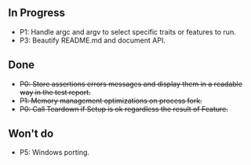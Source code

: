 In Progress
-----------
 * P1: Handle argc and argv to select specific traits or features to run.
 * P3: Beautify README.md and document API.

Done
----
 * ~~P0: Store assertions errors messages and display them in a readable way in the test report.~~
 * ~~P1: Memory management optimizations on process fork.~~
 * ~~P0: Call Teardown if Setup is ok regardless the result of Feature.~~

Won't do
--------
 * P5: Windows porting.
